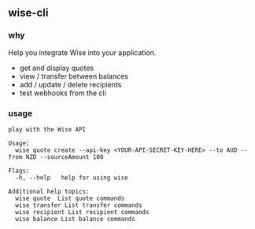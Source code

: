 ## wise-cli

### why
Help you integrate Wise into your application.

- get and display quotes 
- view / transfer between balances 
- add / update / delete recipients 
- test webhooks from the cli

### usage
```
play with the Wise API

Usage:
  wise quote create --api-key <YOUR-API-SECRET-KEY-HERE> --to AUD --from NZD --sourceAmount 100

Flags:
  -h, --help   help for using wise

Additional help topics:
  wise quote  List quote commands
  wise transfer List transfer commands
  wise recipient List recipient commands
  wise balance List balance commands
```
